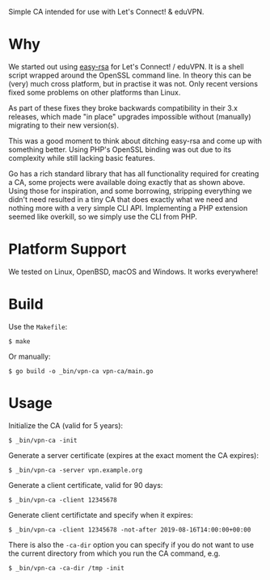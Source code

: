 Simple CA intended for use with Let's Connect! & eduVPN.

# Why

We started out using [easy-rsa](https://github.com/OpenVPN/easy-rsa) for Let's 
Connect! / eduVPN. It is a shell script wrapped around the OpenSSL command 
line. In theory this can be (very) much cross platform, but in practise it was 
not. Only recent versions fixed some problems on other platforms than Linux.

As part of these fixes they broke backwards compatibility in their 3.x 
releases, which made "in place" upgrades impossible without (manually)
migrating to their new version(s). 

This was a good moment to think about ditching easy-rsa and come up with 
something better. Using PHP's OpenSSL binding was out due to its complexity 
while still lacking basic features.

Go has a rich standard library that has all functionality required for creating
a CA, some projects were available doing exactly that as shown above. Using 
those for inspiration, and some borrowing, stripping everything we didn't need 
resulted in a tiny CA that does exactly what we need and nothing more with a
very simple CLI API. Implementing a PHP extension seemed like overkill, so 
we simply use the CLI from PHP.

# Platform Support

We tested on Linux, OpenBSD, macOS and Windows. It works everywhere!

# Build

Use the `Makefile`:

    $ make

Or manually:

    $ go build -o _bin/vpn-ca vpn-ca/main.go

# Usage

Initialize the CA (valid for 5 years):

    $ _bin/vpn-ca -init

Generate a server certificate (expires at the exact moment the CA expires):

    $ _bin/vpn-ca -server vpn.example.org

Generate a client certificate, valid for 90 days:

    $ _bin/vpn-ca -client 12345678

Generate client certifictate and specify when it expires:

    $ _bin/vpn-ca -client 12345678 -not-after 2019-08-16T14:00:00+00:00

There is also the `-ca-dir` option you can specify if you do not want to use
the current directory from which you run the CA command, e.g.

    $ _bin/vpn-ca -ca-dir /tmp -init
